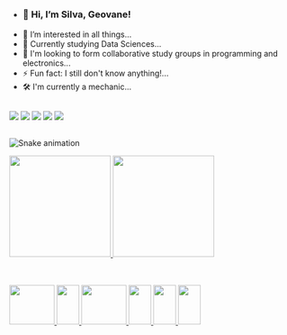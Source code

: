 #
- <h3>👋 Hi, I’m Silva, Geovane! </h3>
- 👀 I’m interested in all things...
- 🌱 Currently studying Data Sciences...
- 💞️ I'm looking to form collaborative study groups in programming and electronics...
- ⚡ Fun fact: I still don't know anything!...
- 🛠️ I'm currently a mechanic...

##
<div>
<a href="https://www.youtube.com/seu-canal-youtube-aqui" target="_blank"><img loading="lazy" src="https://img.shields.io/badge/YouTube-FF0000?style=for-the-badge&logo=youtube&logoColor=white" target="_blank"></a>
<a href="https://instagram.com/seu-usuário-instagram-aqui" target="_blank"><img loading="lazy" src="https://img.shields.io/badge/-Instagram-%23E4405F?style=for-the-badge&logo=instagram&logoColor=white" target="_blank"></a>
<a href="https://www.twitch.tv/seu-usuário-aqui" target="_blank"><img loading="lazy" src="https://img.shields.io/badge/Twitch-9146FF?style=for-the-badge&logo=twitch&logoColor=white" target="_blank"></a>
<a href = "mailto:contato@seu-usuário-aqui"><img loading="lazy" src="https://img.shields.io/badge/Gmail-D14836?style=for-the-badge&logo=gmail&logoColor=white" target="_blank"></a>
<a href="https://www.linkedin.com/in/seu-usuário-linkedln-aqui" target="_blank"><img loading="lazy" src="https://img.shields.io/badge/-LinkedIn-%230077B5?style=for-the-badge&logo=linkedin&logoColor=white" target="_blank"></a>   
</div>

##
##

![Snake animation](https://github.com/SSilvaGeovane/SSilvaGeovane/blob/output/github-contribution-grid-snake.svg)

<div>
<a href="https://github.com/SSilvaGeovane">
<img height="180em" src="https://github-readme-stats.vercel.app/api?username=SSilvaGeovane&show_icons=true&theme=darcula&include_all_commits=true&count_private=true"/>
<img height="180em" src="https://github-readme-stats.vercel.app/api/top-langs/?username=SSilvaGeovane&layout=compact&langs_count=16&theme=darcula"/>
</div>

##
##
##

<div stile="display": inline_block"><br>
<img aligin="center" height="70" width="80" src="https://cdn.jsdelivr.net/gh/devicons/devicon@latest/icons/git/git-original-wordmark.svg" />
<img aligin="center" height="70" width="40" src="https://cdn.jsdelivr.net/gh/devicons/devicon@latest/icons/java/java-original.svg" />
<img aligin="center" height="70" width="80" src="https://cdn.jsdelivr.net/gh/devicons/devicon@latest/icons/androidstudio/androidstudio-original-wordmark.svg" />
<img aligin="center" height="70" width="40" src="https://cdn.jsdelivr.net/gh/devicons/devicon@latest/icons/css3/css3-original-wordmark.svg" />
<img aligin="center" height="70" width="40" src="https://cdn.jsdelivr.net/gh/devicons/devicon@latest/icons/python/python-original-wordmark.svg" />
<img aligin="center" height="70" width="40" src="https://cdn.jsdelivr.net/gh/devicons/devicon@latest/icons/html5/html5-original-wordmark.svg" />
</div>

##

